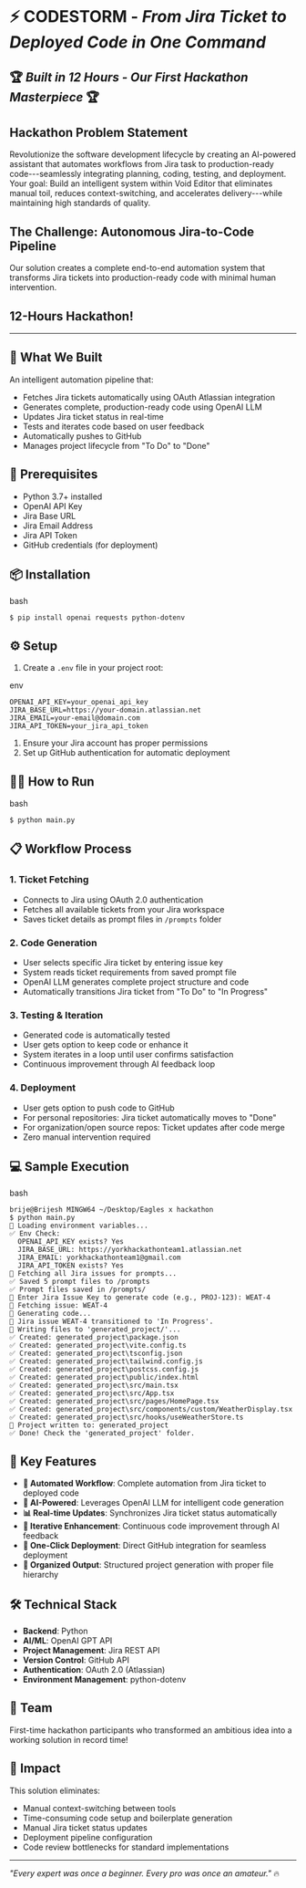 **⚡ CODESTORM** - *From Jira Ticket to Deployed Code in One Command*
====================================================================

🏆 *Built in 12 Hours - Our First Hackathon Masterpiece* 🏆
-----------------------------------------------------------

**Hackathon Problem Statement**
-------------------------------

Revolutionize the software development lifecycle by creating an AI-powered assistant that automates workflows from Jira task to production-ready code---seamlessly integrating planning, coding, testing, and deployment. Your goal: Build an intelligent system within Void Editor that eliminates manual toil, reduces context-switching, and accelerates delivery---while maintaining high standards of quality.

**The Challenge: Autonomous Jira-to-Code Pipeline**
---------------------------------------------------

Our solution creates a complete end-to-end automation system that transforms Jira tickets into production-ready code with minimal human intervention.

**12-Hours Hackathon!**
----------------------------------------------

* * * * *

🎯 **What We Built**
--------------------

An intelligent automation pipeline that:

-   Fetches Jira tickets automatically using OAuth Atlassian integration
-   Generates complete, production-ready code using OpenAI LLM
-   Updates Jira ticket status in real-time
-   Tests and iterates code based on user feedback
-   Automatically pushes to GitHub
-   Manages project lifecycle from "To Do" to "Done"

🔧 **Prerequisites**
--------------------

-   Python 3.7+ installed
-   OpenAI API Key
-   Jira Base URL
-   Jira Email Address
-   Jira API Token
-   GitHub credentials (for deployment)

📦 **Installation**
-------------------

bash

```
$ pip install openai requests python-dotenv
```

⚙️ **Setup**
------------

1.  Create a `.env` file in your project root:

env

```
OPENAI_API_KEY=your_openai_api_key
JIRA_BASE_URL=https://your-domain.atlassian.net
JIRA_EMAIL=your-email@domain.com
JIRA_API_TOKEN=your_jira_api_token
```

1.  Ensure your Jira account has proper permissions
2.  Set up GitHub authentication for automatic deployment

🏃‍♂️ **How to Run**
--------------------

bash

```
$ python main.py
```

📋 **Workflow Process**
-----------------------

### 1\. **Ticket Fetching**

-   Connects to Jira using OAuth 2.0 authentication
-   Fetches all available tickets from your Jira workspace
-   Saves ticket details as prompt files in `/prompts` folder

### 2\. **Code Generation**

-   User selects specific Jira ticket by entering issue key
-   System reads ticket requirements from saved prompt file
-   OpenAI LLM generates complete project structure and code
-   Automatically transitions Jira ticket from "To Do" to "In Progress"

### 3\. **Testing & Iteration**

-   Generated code is automatically tested
-   User gets option to keep code or enhance it
-   System iterates in a loop until user confirms satisfaction
-   Continuous improvement through AI feedback loop

### 4\. **Deployment**

-   User gets option to push code to GitHub
-   For personal repositories: Jira ticket automatically moves to "Done"
-   For organization/open source repos: Ticket updates after code merge
-   Zero manual intervention required

💻 **Sample Execution**
-----------------------

bash

```
brije@Brijesh MINGW64 ~/Desktop/Eagles x hackathon
$ python main.py
🔁 Loading environment variables...
✅ Env Check:
  OPENAI_API_KEY exists? Yes
  JIRA_BASE_URL: https://yorkhackathonteam1.atlassian.net
  JIRA_EMAIL: yorkhackathonteam1@gmail.com
  JIRA_API_TOKEN exists? Yes
📡 Fetching all Jira issues for prompts...
✅ Saved 5 prompt files to /prompts
✅ Prompt files saved in /prompts/
🔑 Enter Jira Issue Key to generate code (e.g., PROJ-123): WEAT-4
📡 Fetching issue: WEAT-4
🧠 Generating code...
🔄 Jira issue WEAT-4 transitioned to 'In Progress'.
💾 Writing files to 'generated_project/'...
✅ Created: generated_project\package.json
✅ Created: generated_project\vite.config.ts
✅ Created: generated_project\tsconfig.json
✅ Created: generated_project\tailwind.config.js
✅ Created: generated_project\postcss.config.js
✅ Created: generated_project\public/index.html
✅ Created: generated_project\src/main.tsx
✅ Created: generated_project\src/App.tsx
✅ Created: generated_project\src/pages/HomePage.tsx
✅ Created: generated_project\src/components/custom/WeatherDisplay.tsx
✅ Created: generated_project\src/hooks/useWeatherStore.ts
📁 Project written to: generated_project
✅ Done! Check the 'generated_project' folder.
```

🌟 **Key Features**
-------------------

-   **🔄 Automated Workflow**: Complete automation from Jira ticket to deployed code
-   **🤖 AI-Powered**: Leverages OpenAI LLM for intelligent code generation
-   **📊 Real-time Updates**: Synchronizes Jira ticket status automatically
-   **🔧 Iterative Enhancement**: Continuous code improvement through AI feedback
-   **🚀 One-Click Deployment**: Direct GitHub integration for seamless deployment
-   **📁 Organized Output**: Structured project generation with proper file hierarchy

🛠️ **Technical Stack**
-----------------------

-   **Backend**: Python
-   **AI/ML**: OpenAI GPT API
-   **Project Management**: Jira REST API
-   **Version Control**: GitHub API
-   **Authentication**: OAuth 2.0 (Atlassian)
-   **Environment Management**: python-dotenv

👥 **Team**
-----------

First-time hackathon participants who transformed an ambitious idea into a working solution in record time!

🎉 **Impact**
-------------

This solution eliminates:

-   Manual context-switching between tools
-   Time-consuming code setup and boilerplate generation
-   Manual Jira ticket status updates
-   Deployment pipeline configuration
-   Code review bottlenecks for standard implementations

* * * * *

*"Every expert was once a beginner. Every pro was once an amateur."* 🔥